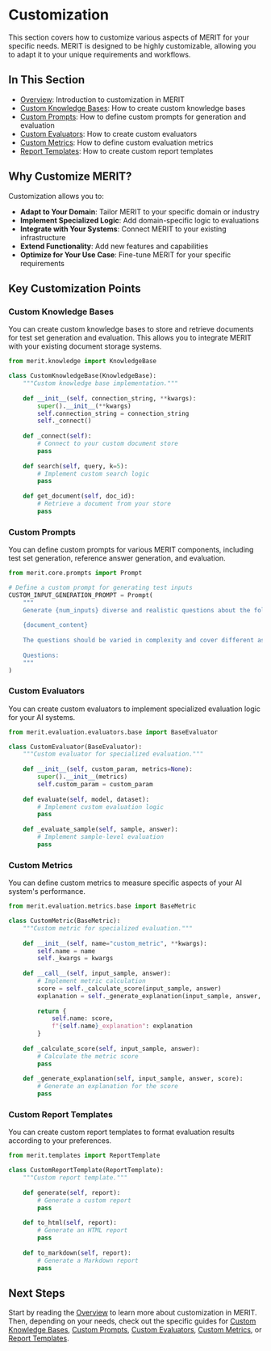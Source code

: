 # Customization

This section covers how to customize various aspects of MERIT for your specific needs. MERIT is designed to be highly customizable, allowing you to adapt it to your unique requirements and workflows.

## In This Section

- [Overview](./01_overview.md): Introduction to customization in MERIT
- [Custom Knowledge Bases](../knowledge_bases/04_custom_knowledge_bases.md): How to create custom knowledge bases
- [Custom Prompts](./04_custom_prompts.md): How to define custom prompts for generation and evaluation
- [Custom Evaluators](./03_custom_evaluators.md): How to create custom evaluators
- [Custom Metrics](./02_custom_metrics.md): How to define custom evaluation metrics
- [Report Templates](./05_report_templates.md): How to create custom report templates

## Why Customize MERIT?

Customization allows you to:

- **Adapt to Your Domain**: Tailor MERIT to your specific domain or industry
- **Implement Specialized Logic**: Add domain-specific logic to evaluations
- **Integrate with Your Systems**: Connect MERIT to your existing infrastructure
- **Extend Functionality**: Add new features and capabilities
- **Optimize for Your Use Case**: Fine-tune MERIT for your specific requirements

## Key Customization Points

### Custom Knowledge Bases

You can create custom knowledge bases to store and retrieve documents for test set generation and evaluation. This allows you to integrate MERIT with your existing document storage systems.

```python
from merit.knowledge import KnowledgeBase

class CustomKnowledgeBase(KnowledgeBase):
    """Custom knowledge base implementation."""
    
    def __init__(self, connection_string, **kwargs):
        super().__init__(**kwargs)
        self.connection_string = connection_string
        self._connect()
    
    def _connect(self):
        # Connect to your custom document store
        pass
    
    def search(self, query, k=5):
        # Implement custom search logic
        pass
    
    def get_document(self, doc_id):
        # Retrieve a document from your store
        pass
```

### Custom Prompts

You can define custom prompts for various MERIT components, including test set generation, reference answer generation, and evaluation.

```python
from merit.core.prompts import Prompt

# Define a custom prompt for generating test inputs
CUSTOM_INPUT_GENERATION_PROMPT = Prompt(
    """
    Generate {num_inputs} diverse and realistic questions about the following document:
    
    {document_content}
    
    The questions should be varied in complexity and cover different aspects of the document.
    
    Questions:
    """
)
```

### Custom Evaluators

You can create custom evaluators to implement specialized evaluation logic for your AI systems.

```python
from merit.evaluation.evaluators.base import BaseEvaluator

class CustomEvaluator(BaseEvaluator):
    """Custom evaluator for specialized evaluation."""
    
    def __init__(self, custom_param, metrics=None):
        super().__init__(metrics)
        self.custom_param = custom_param
    
    def evaluate(self, model, dataset):
        # Implement custom evaluation logic
        pass
    
    def _evaluate_sample(self, sample, answer):
        # Implement sample-level evaluation
        pass
```

### Custom Metrics

You can define custom metrics to measure specific aspects of your AI system's performance.

```python
from merit.evaluation.metrics.base import BaseMetric

class CustomMetric(BaseMetric):
    """Custom metric for specialized evaluation."""
    
    def __init__(self, name="custom_metric", **kwargs):
        self.name = name
        self._kwargs = kwargs
    
    def __call__(self, input_sample, answer):
        # Implement metric calculation
        score = self._calculate_score(input_sample, answer)
        explanation = self._generate_explanation(input_sample, answer, score)
        
        return {
            self.name: score,
            f"{self.name}_explanation": explanation
        }
    
    def _calculate_score(self, input_sample, answer):
        # Calculate the metric score
        pass
    
    def _generate_explanation(self, input_sample, answer, score):
        # Generate an explanation for the score
        pass
```

### Custom Report Templates

You can create custom report templates to format evaluation results according to your preferences.

```python
from merit.templates import ReportTemplate

class CustomReportTemplate(ReportTemplate):
    """Custom report template."""
    
    def generate(self, report):
        # Generate a custom report
        pass
    
    def to_html(self, report):
        # Generate an HTML report
        pass
    
    def to_markdown(self, report):
        # Generate a Markdown report
        pass
```

## Next Steps

Start by reading the [Overview](./01_overview.md) to learn more about customization in MERIT. Then, depending on your needs, check out the specific guides for [Custom Knowledge Bases](../knowledge_bases/04_custom_knowledge_bases.md), [Custom Prompts](./04_custom_prompts.md), [Custom Evaluators](./03_custom_evaluators.md), [Custom Metrics](./02_custom_metrics.md), or [Report Templates](./05_report_templates.md).
